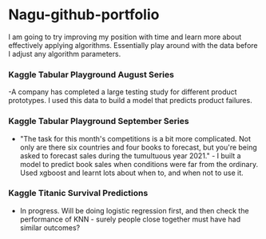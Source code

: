 # Nagu-github-portfolio

I am going to try improving my position with time  and learn more about effectively applying algorithms. Essentially play around with the data before I adjust any algorithm parameters.

### Kaggle Tabular Playground August Series 
-A company has completed a large testing study for different product prototypes. I used this data to build a model that predicts                                          product failures.

### Kaggle Tabular Playground September Series 
- "The task for this month's competitions is a bit more complicated. Not only are there six countries and four books to                                                   forecast, but you're being asked to forecast sales during the tumultuous year 2021." - I built a model to predict book sales                                             when conditions were far from the ordinary. Used xgboost and learnt lots about when to, and when not to use it.

### Kaggle Titanic Survival Predictions
- In progress. Will be doing logistic regression first, and then check the performance of KNN - surely people close together must have had similar outcomes?
